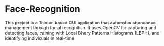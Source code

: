 # Face-Recognition
This project is a Tkinter-based GUI application that automates attendance management through facial recognition. It uses OpenCV for capturing and detecting faces, training with Local Binary Patterns Histograms (LBPH), and identifying individuals in real-time
